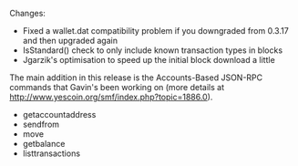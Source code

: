 Changes:
* Fixed a wallet.dat compatibility problem if you downgraded from 0.3.17 and then upgraded again
* IsStandard() check to only include known transaction types in blocks
* Jgarzik's optimisation to speed up the initial block download a little

The main addition in this release is the Accounts-Based JSON-RPC commands that Gavin's been working on (more details at http://www.yescoin.org/smf/index.php?topic=1886.0).  
* getaccountaddress
* sendfrom
* move
* getbalance
* listtransactions
